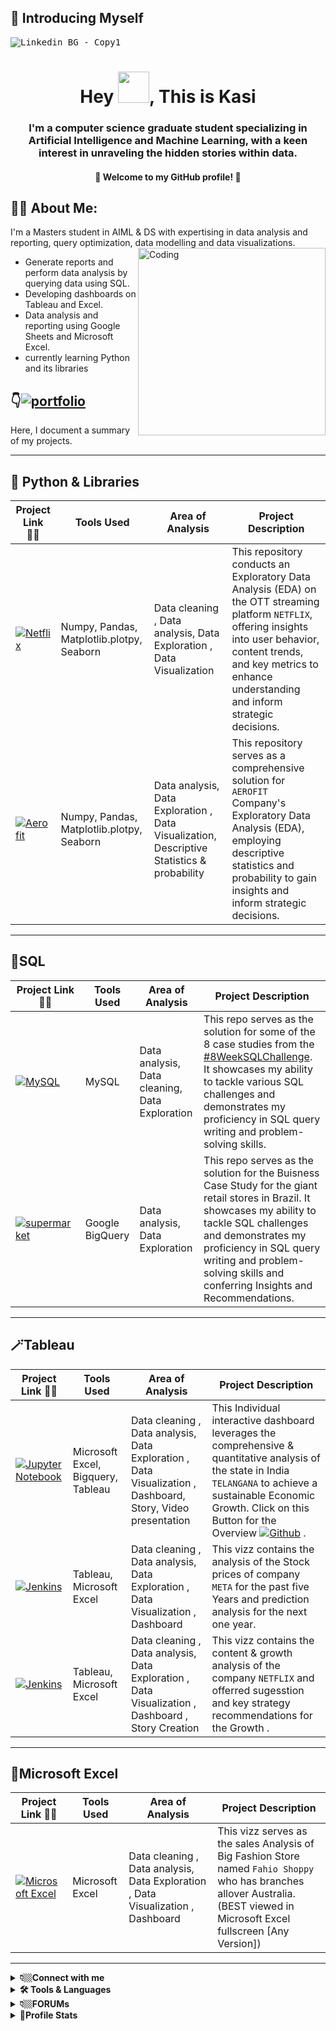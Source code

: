 ## 🙋 Introducing Myself
<kbd>![Linkedin BG - Copy1](https://github.com/KasiMuthuveerappan/Danny-Ma-s-SQL-challenges/assets/142071405/4bda2b2f-341a-4fc7-9c3e-e267129a4651)
<h1 align="center">Hey  <img src="https://github.com/KasiMuthuveerappan/KasiMuthuveerappan/assets/142071405/983dbe99-4122-4c21-936d-b65c6ca447a8" width="50">, This is Kasi </h1>
<h3 align="center">I'm a computer science graduate student specializing in Artificial Intelligence and Machine Learning, with a keen interest in unraveling the hidden stories within data.</h3>
<h4 align="center"> 🌟 Welcome to my GitHub profile! 🌟</h4>


## 🤷‍♂️ About Me:
I'm a Masters student in AIML & DS with expertising in data analysis and reporting, query optimization, data modelling and data visualizations. 
<img align="right" alt="Coding" width="300" src="https://github.com/KasiMuthuveerappan/Danny-Ma-s-SQL-challenges/assets/142071405/b44b8043-94f9-47a7-93fa-b75ada6d35d4">


- Generate reports and perform data analysis by querying data using SQL.
- Developing dashboards on Tableau and Excel.
- Data analysis and reporting using Google Sheets and Microsoft Excel.
- currently learning Python and its libraries

## 👇[![portfolio](https://img.shields.io/badge/K's_Portfolio-FEAA2D?style=for-the-badge&logo=deezer&logoColor=white)](https://github.com/KasiMuthuveerappan)

Here, I document a summary of my projects. 
 
***
## 🐍 Python & Libraries

| Project Link 🫵🏼| Tools Used | Area of Analysis | Project Description | 
|-----|---|---|---|
| [![Netflix](https://img.shields.io/badge/Netflix-181717?style=for-the-badge&logo=netflix&logoColor=red)](https://github.com/KasiMuthuveerappan/Netflix-EDA) | Numpy, Pandas, Matplotlib.plotpy, Seaborn | Data cleaning , Data analysis, Data Exploration , Data Visualization | This repository conducts an Exploratory Data Analysis (EDA) on the OTT streaming platform `NETFLIX`, offering insights into user behavior, content trends, and key metrics to enhance understanding and inform strategic decisions. |
| [![Aerofit](https://img.shields.io/badge/AEROFIT-e0e0e0?style=for-the-badge&logo=inkscape&logoColor=blue)](https://github.com/KasiMuthuveerappan/Aerofit-CaseStudy) | Numpy, Pandas, Matplotlib.plotpy, Seaborn | Data analysis, Data Exploration , Data Visualization, Descriptive Statistics & probability | This repository serves as a comprehensive solution for `AEROFIT` Company's Exploratory Data Analysis (EDA), employing descriptive statistics and probability to gain insights and inform strategic decisions.|

***

## 📜SQL

| Project Link 🫵🏼| Tools Used | Area of Analysis | Project Description | 
|-----|---|---|---|
|[![MySQL](https://img.shields.io/badge/DannyMa_challenge-FFE305?.svg?style=for-the-badge&logo=polywork&logoColor=5849BE)](https://github.com/KasiMuthuveerappan/Danny-Ma-s-SQL-challenges)| MySQL |Data analysis, Data cleaning, Data Exploration | This repo serves as the solution for some of the 8 case studies from the [#8WeekSQLChallenge](https://8weeksqlchallenge.com). It showcases my ability to tackle various SQL challenges and demonstrates my proficiency in SQL query writing and problem-solving skills. |
|[![supermarket](https://img.shields.io/badge/-SuperMarket-%23870000?style=for-the-badge&logo=polywork&logoColor=white)](https://github.com/KasiMuthuveerappan/Supermarket_Analysis)| Google BigQuery | Data analysis, Data Exploration | This repo serves as the solution for the Buisness Case Study for the giant retail stores in Brazil. It showcases my ability to tackle SQL challenges and demonstrates my proficiency in SQL query writing and problem-solving skills and conferring Insights and Recommendations. |

***
## 🪄Tableau

| Project Link 🫵🏼| Tools Used | Area of Analysis | Project Description | 
|----- |---|---|---|
|[![Jupyter Notebook](https://img.shields.io/badge/Telangana'sEG-%23FA0F00.svg?style=for-the-badge&logo=tableau&logoColor=white)](https://public.tableau.com/views/Telanganaseconomicgrowth-EDA-CaseStudy/Intro?:language=en-US&:display_count=n&:origin=viz_share_link)| Microsoft Excel, Bigquery, Tableau | Data cleaning , Data analysis, Data Exploration , Data Visualization , Dashboard, Story, Video presentation | This Individual interactive dashboard leverages the comprehensive & quantitative analysis of the state in India `TELANGANA` to achieve a sustainable Economic Growth. Click on this Button for the Overview [![Github](https://img.shields.io/badge/-Telangana'sEG-181717?style=plastic&logo=mysql&logoColor=white)](https://github.com/KasiMuthuveerappan/Telanganas-Economic-Growth) .|
|[![Jenkins](https://img.shields.io/badge/Meta_StockPrice-%2300f.svg?style=for-the-badge&logo=tableau&logoColor=white)](https://public.tableau.com/views/Maang-working/Frontpage?:language=en-US&:display_count=n&:origin=viz_share_link)| Tableau, Microsoft Excel | Data cleaning , Data analysis, Data Exploration , Data Visualization , Dashboard | This vizz contains the analysis of the Stock prices of company `META` for the past five Years and prediction analysis for the next one year.|
|[![Jenkins](https://img.shields.io/badge/Netflix_Analysis-%23DD0031.svg?style=for-the-badge&logo=tableau&logoColor=white)](https://public.tableau.com/views/NETFLIX-casestudy/NETFLIX-Story?:language=en-US&:display_count=n&:origin=viz_share_link)| Tableau, Microsoft Excel | Data cleaning , Data analysis, Data Exploration , Data Visualization , Dashboard , Story Creation | This vizz contains the content & growth analysis of the company `NETFLIX` and offerred sugesstion and key strategy recommendations for the Growth .|

***

## 📗Microsoft Excel

| Project Link 🫵🏼| Tools Used | Area of Analysis | Project Description | 
|----- |---|---|---|
|[![Microsoft Excel](https://img.shields.io/badge/Fashio_Shoppy-217346?style=for-the-badge&logo=microsoft-excel&logoColor=white)](https://docs.google.com/spreadsheets/d/1cdF4qQGV9ex0Fje7is_Bgea8A6AivpC_/edit?usp=sharing&ouid=109672653420457884402&rtpof=true&sd=true)| Microsoft Excel | Data cleaning , Data analysis, Data Exploration , Data Visualization , Dashboard | This vizz serves as the sales Analysis of Big Fashion Store named `Fahio Shoppy` who has branches allover Australia. (BEST viewed in Microsoft Excel fullscreen [Any Version])|

***

<details>
<summary><b>👇🏼Connect with me</b></summary>
<p>

Feel free to text me !!!

[![Github](https://img.shields.io/badge/-Github-181717?style=plastic&logo=Github&logoColor=white)](https://github.com/KasiMuthuveerappan)
[![LinkedIn](https://img.shields.io/badge/-LinkedIn-0077B5?style=plastic&logo=LinkedIn&logoColor=white)](https://www.linkedin.com/in/kasimuthuveerappan)
[![Gmail Badge](https://img.shields.io/badge/-kasimuthu-c14438?style=plastic&logo=Gmail&logoColor=white&link=mailto:kasi4muthu@gmail.com)](mailto:kasi4muthu@gmail.com)
[![Outlook](https://img.shields.io/badge/kasimuthu-0078D4?style=plastic&logo=microsoft-outlook&logoColor=white)](kasi4muthu@outlook.com)
</p>
</details>

<details>
<summary><b>🛠️ Tools & Languages</b></summary>
<p>
  Here are some of the Tools and Languages that I use:
  
- ![Google Drive](https://img.shields.io/badge/Google%20BigQuery-4287F4?style=plastic&logo=google-cloud&logoColor=white) ![MySQL](https://img.shields.io/badge/MySQL-%2300f.svg?style=plastic&logo=mysql&logoColor=white)![Postgres](https://img.shields.io/badge/postgreSQL-%23316192.svg?style=plastic&logo=postgresql&logoColor=white) 

- ![Python](https://img.shields.io/badge/Python-3670A0?style=plastic&logo=python&logoColor=ffdd54) ![Anaconda](https://img.shields.io/badge/Anaconda-%2344A833.svg?style=plastic&logo=anaconda&logoColor=white) ![jupyter](https://img.shields.io/badge/Jupyter-Lab-F37626.svg?style=plastic&logo=Jupyter) ![Jupyter Notebook](https://img.shields.io/badge/JupyterNotebooks-%23FF6F00.svg?style=plastic&logo=jupyter&logoColor=white) ![NumPy](https://img.shields.io/badge/Numpy-%238F0000.svg?style=plastic&logo=numpy&logoColor=white) ![Pandas](https://img.shields.io/badge/pandas-%23150458.svg?style=plastic&logo=pandas&logoColor=white) ![mlflow](https://img.shields.io/badge/Matplotlib-%23ff0077.svg?style=plastic&logo=deezer&logoColor=white) ![Plotly](https://img.shields.io/badge/Plotly-%233F4F25.svg?style=plastic&logo=plotly&logoColor=white) ![Seaborn](https://img.shields.io/badge/Seaborn-%23ffffff.svg?style=plastic&logo=solus&logoColor=black)

- ![Jenkins](https://img.shields.io/badge/Tableau-%232C3563.svg?style=plastic&logo=tableau&logoColor=white) ![Microsoft Excel](https://img.shields.io/badge/Microsoft_Excel-217346?style=plastic&logo=microsoft-excel&logoColor=white)
  
- ![Microsoft](https://img.shields.io/badge/Microsoft-0078D4?style=plastic&logo=microsoft&logoColor=white) ![Microsoft Office](https://img.shields.io/badge/Microsoft_Office-D83B01?style=plastic&logo=microsoft-office&logoColor=white) ![DaisyUI](https://img.shields.io/badge/Ms_Clipchamp-5A0EF8?style=plastic&logo=scrimba&logoColor=white) ![Stellar](https://img.shields.io/badge/Ms_Designer-7D00FF?style=plastic&logo=fastify&logoColor=white) ![Canva](https://img.shields.io/badge/Canva-%2300C4CC.svg?style=plastic&logo=Canva&logoColor=white)
  </p>
</details>
<details>
  <summary><b>👇🏼FORUMs</b></summary>

  Here are some of the platforms where I Practice : 
  
  [![LeetCode](https://img.shields.io/badge/LeetCode-000000?style=plastic&logo=LeetCode&logoColor=#d16c06)](https://leetcode.com/Kasi_Muthuveerappan)
  [![Hackerrank](https://img.shields.io/badge/-Hackerrank-2EC866?style=plastic&logo=HackerRank&logoColor=white)](https://www.hackerrank.com/kasi4muthu)
  [![Kaggle](https://img.shields.io/badge/Kaggle-035a7d?style=plastic&logo=kaggle&logoColor=white)](https://www.kaggle.com/kasimuthuveerappan)
  [![CodeChef](https://img.shields.io/badge/CodeChef-%23964B00.svg?style=plastic&logo=CodeChef&logoColor=white)](https://www.codechef.com/users/kasimuthu)
  

</details>
<details>
  <summary><b>📱Profile Stats</b></summary>
  
Statistics :

<p><img align="center" src="https://komarev.com/ghpvc/?username=kasimuthuveerappan&label=Profile%20views&theme=vision-friendly-dark&style=plastic" alt="kasimuthuveerappan" /> </p>

![kasi's github stats](https://github-readme-stats.vercel.app/api?username=KasiMuthuveerappan&count_private=true&theme=vision-friendly-dark&hide=contribs,prs)

<img align="center" src="https://github-readme-streak-stats.herokuapp.com/?user=kasimuthuveerappan&theme=vision-friendly-dark" alt="kasimuthuveerappan" /></p>

[![Top Langs](https://github-readme-stats.vercel.app/api/top-langs/?username=kasimuthuveerappan&theme=vision-friendly-dark&layout=compact)](https://github.com/kasimuthuveerappan/github-readme-stats)
</details>
